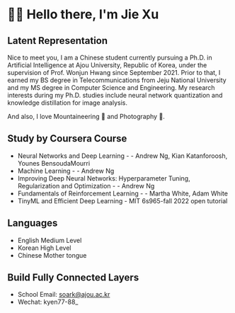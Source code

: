 # 👋👋 Hello there, I'm Jie Xu

## Latent Representation


Nice to meet you, I am a Chinese student currently pursuing a Ph.D. in Artificial Intelligence at Ajou University, Republic of Korea, under the supervision of Prof. Wonjun Hwang since September 2021. Prior to that, I earned my BS degree in Telecommunications from Jeju National University and my MS degree in Computer Science and Engineering. My research interests during my Ph.D. studies include neural network quantization and knowledge distillation for image analysis.

And also, I love Mountaineering 🗻 and Photography 📸.

## Study by Coursera Course
* Neural Networks and Deep Learning - - Andrew Ng, Kian Katanforoosh, Younes BensoudaMourri
* Machine Learning - - Andrew Ng
* Improving Deep Neural Networks: Hyperparameter Tuning, Regularization and Optimization - - Andrew Ng
* Fundamentals of Reinforcement Learning - - Martha White, Adam White
* TinyML and Efficient Deep Learning - MIT 6s965-fall 2022 open tutorial

## Languages
* English Medium Level
* Korean High Level
* Chinese Mother tongue

## Build Fully Connected Layers
* School Email: soark@ajou.ac.kr
* Wechat: kyen77-88_

